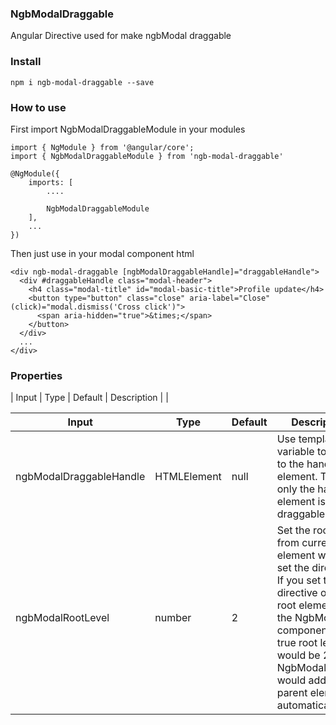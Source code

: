 ### NgbModalDraggable

Angular Directive used for make ngbModal draggable

### Install

```
npm i ngb-modal-draggable --save
```

### How to use

First import NgbModalDraggableModule in your modules

```
import { NgModule } from '@angular/core';
import { NgbModalDraggableModule } from 'ngb-modal-draggable'

@NgModule({
    imports: [
        ....

        NgbModalDraggableModule
    ],
    ...
})
```

Then just use in your modal component html

```
<div ngb-modal-draggable [ngbModalDraggableHandle]="draggableHandle">
  <div #draggableHandle class="modal-header">
    <h4 class="modal-title" id="modal-basic-title">Profile update</h4>
    <button type="button" class="close" aria-label="Close" (click)="modal.dismiss('Cross click')">
      <span aria-hidden="true">&times;</span>
    </button>
  </div>
  ...
</div>
```

### Properties

| Input | Type | Default | Description |
| 

| Input | Type | Default | Description |
| ------ | ------ | ------ | ------ |
| ngbModalDraggableHandle | HTMLElement | null | Use template variable to refer to the handle element. Then only the handle element is draggable |
| ngbModalRootLevel | number | 2 | Set the root level from current element which set the directive. If you set the directive on the root element of the NgbModal component, the true root level would be 2 as the NgbModalService would add two parent element automatically |


